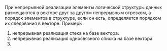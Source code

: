 При непрерывной реализации элементы логической структуры данных размещаются в векторе друг за другом непрерывным отрезком, а порядок элементов в структуре, если он есть, определяется порядком их следования в векторе. Примеры:
1. непрерывная реализация стека на базе вектора.
2. непрерывная реализация односвязного списка на базе вектора
3. 